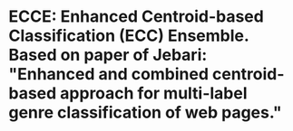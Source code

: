 # ECCE:  Enhanced Centroid-based Classification (ECC) Ensemble. Based on paper of Jebari: "Enhanced and combined centroid-based approach for multi-label genre classification of web pages."
